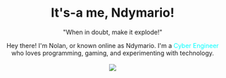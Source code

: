 <!--
You're a curious one! Have a cookie!
-->

<body>
<div align="center">
  <h1>It's-a me, Ndymario!</h1>
  <p>"When in doubt, make it explode!"</p>
  Hey there! I'm Nolan, or known online as Ndymario. I'm a <a style="color: cyan;">Cyber Engineer</a> who loves programming, gaming, and experimenting with technology.
</div>
<br>
<div align="center">
  <a href="https://github.com/Pepyn0/github-readme-stats"><img align="center" src="https://github-readme-stats.vercel.app/api/top-langs/?username=Ndymario&theme=midnight-purple&layout=compact&title_color=58a6ff&icon_color=58a6ff&bg_color=0d1117&hide_border=true" /></a>
</div>
<br>

<!--
I was gonna have a cool random quote thing, but you can't run JS on GitHub ;-; (Which makes sense, but still rip)
<script>
function random_quote(){
  let quotes = ['"When in doubt, make it explode!"', '"When life gives you lemons, find the voltage drop across the lemon."', '"GAH HOOOOOOF"', '"Huh. Neat."']
  let number = Math.floor((Math.random() * quotes.length) + 0);
  document.getElementById("random_quote").innerHTML = quotes[number];
}
</script>
-->
